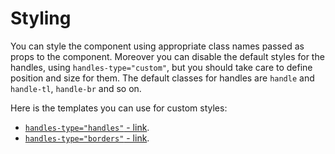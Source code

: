 # Styling

You can style the component using appropriate class names passed as props to the component. Moreover you can disable the default styles for the handles, using `handles-type="custom"`, but you should take care to define position and size for them. The default classes for handles are `handle` and `handle-tl`, `handle-br` and so on.

Here is the templates you can use for custom styles: 
* [`handles-type="handles"` - link](https://github.com/zavalen/draggable-resizable-vue3/blob/master/src/components/draggable-resizable-vue3/css/DraggableResizableVue3Handles.css).
* [`handles-type="borders"` - link](https://github.com/zavalen/draggable-resizable-vue3/blob/master/src/components/draggable-resizable-vue3/css/DraggableResizableVue3Borders.css).

